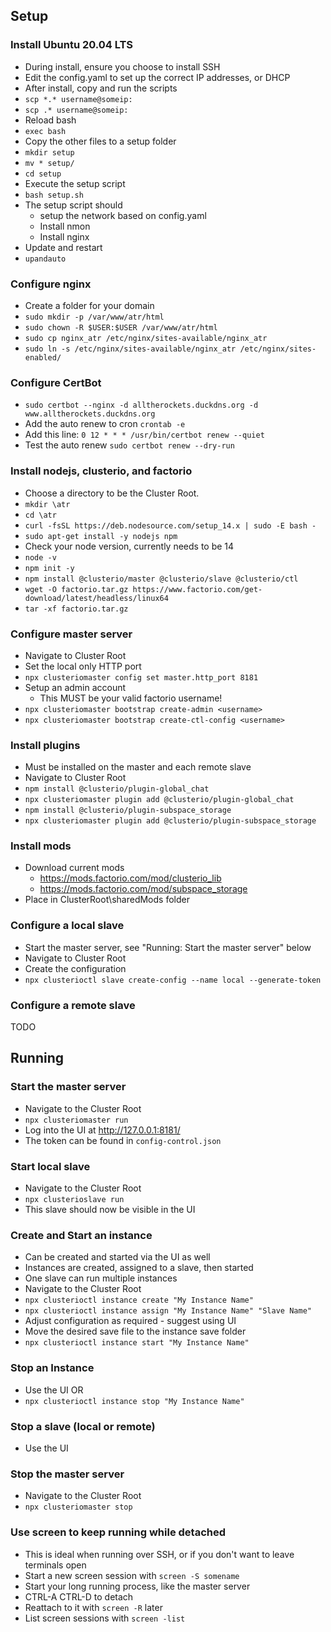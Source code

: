 ## Setup

### Install Ubuntu 20.04 LTS
  - During install, ensure you choose to install SSH
  - Edit the config.yaml to set up the correct IP addresses, or DHCP
  - After install, copy and run the scripts
  - `scp *.* username@someip:`
  - `scp .* username@someip:`
  - Reload bash
  - `exec bash`
  - Copy the other files to a setup folder
  - `mkdir setup`
  - `mv * setup/`
  - `cd setup`
  - Execute the setup script
  - `bash setup.sh`
  - The setup script should
    - setup the network based on config.yaml
    - Install nmon
    - Install nginx
  - Update and restart
  - `upandauto`

### Configure nginx
  - Create a folder for your domain
  - `sudo mkdir -p /var/www/atr/html`
  - `sudo chown -R $USER:$USER /var/www/atr/html`
  - `sudo cp nginx_atr /etc/nginx/sites-available/nginx_atr`
  - `sudo ln -s /etc/nginx/sites-available/nginx_atr /etc/nginx/sites-enabled/`

### Configure CertBot
  - `sudo certbot --nginx -d alltherockets.duckdns.org -d www.alltherockets.duckdns.org`
  - Add the auto renew to cron `crontab -e`
  - Add this line: `0 12 * * * /usr/bin/certbot renew --quiet`
  - Test the auto renew `sudo certbot renew --dry-run`

### Install nodejs, clusterio, and factorio
  - Choose a directory to be the Cluster Root.
  - `mkdir \atr`
  - `cd \atr`
  - `curl -fsSL https://deb.nodesource.com/setup_14.x | sudo -E bash -`
  - `sudo apt-get install -y nodejs npm`
  - Check your node version, currently needs to be 14
  - `node -v`
  - `npm init -y`
  - `npm install @clusterio/master @clusterio/slave @clusterio/ctl`
  - `wget -O factorio.tar.gz https://www.factorio.com/get-download/latest/headless/linux64`
  - `tar -xf factorio.tar.gz`

### Configure master server
  - Navigate to Cluster Root
  - Set the local only HTTP port
  - `npx clusteriomaster config set master.http_port 8181`
  - Setup an admin account
    - This MUST be your valid factorio username!
  - `npx clusteriomaster bootstrap create-admin <username>`
  - `npx clusteriomaster bootstrap create-ctl-config <username>`

### Install plugins
  - Must be installed on the master and each remote slave
  - Navigate to Cluster Root
  - `npm install @clusterio/plugin-global_chat`
  - `npx clusteriomaster plugin add @clusterio/plugin-global_chat`
  - `npm install @clusterio/plugin-subspace_storage`
  - `npx clusteriomaster plugin add @clusterio/plugin-subspace_storage`

### Install mods
  - Download current mods
    - https://mods.factorio.com/mod/clusterio_lib
	- https://mods.factorio.com/mod/subspace_storage
  - Place in ClusterRoot\sharedMods folder

### Configure a local slave
  - Start the master server, see "Running: Start the master server" below
  - Navigate to Cluster Root
  - Create the configuration
  - `npx clusterioctl slave create-config --name local --generate-token`

### Configure a remote slave
TODO

## Running

### Start the master server
  - Navigate to the Cluster Root
  - `npx clusteriomaster run`
  - Log into the UI at http://127.0.0.1:8181/
  - The token can be found in `config-control.json`

### Start local slave
  - Navigate to the Cluster Root
  - `npx clusterioslave run`
  - This slave should now be visible in the UI

### Create and Start an instance
  - Can be created and started via the UI as well
  - Instances are created, assigned to a slave, then started
  - One slave can run multiple instances
  - Navigate to the Cluster Root
  - `npx clusterioctl instance create "My Instance Name"`
  - `npx clusterioctl instance assign "My Instance Name" "Slave Name"`
  - Adjust configuration as required - suggest using UI
  - Move the desired save file to the instance save folder
  - `npx clusterioctl instance start "My Instance Name"`

### Stop an Instance
  - Use the UI OR
  - `npx clusterioctl instance stop "My Instance Name"`

### Stop a slave (local or remote)
  - Use the UI

### Stop the master server
  - Navigate to the Cluster Root
  - `npx clusteriomaster stop`

### Use screen to keep running while detached
  - This is ideal when running over SSH, or if you don't want to leave terminals open
  - Start a new screen session with `screen -S somename`
  - Start your long running process, like the master server
  - CTRL-A CTRL-D to detach
  - Reattach to it with `screen -R` later
  - List screen sessions with `screen -list`
